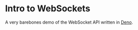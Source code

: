 # Intro to WebSockets

A very barebones demo of the WebSocket API written in [Deno](https://deno.land/).
